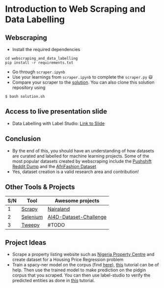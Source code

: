 # Introduction to Web Scraping and Data Labelling
## Webscraping
- Install the required dependencies
```
cd webscraping_and_data_labelling
pip install -r requirements.txt
```
- Go through `scraper.ipynb` 
- Use your learnings from `scraper.ipynb` to complete the `scraper.py` 😃
- Compare your scraper to the [solution](https://github.com/theyorubayesian/bbc_pidgin_scraper). You can also clone this solution repository using
```
$ bash solution.sh
```

## Access to live presentation slide
- Data Labelling with Label Studio: [Link to Slide](https://docs.google.com/presentation/d/1nZdH_ap8ykmRsz57pS87mqM4lcRIb9ilvkQQf4qYvXc/edit?usp=sharing)

## Conclusion
- By the end of this, you should have an understanding of how datasets are curated and labelled for machine learning projects. Some of the most popular datasets created by webscraping include
the [Pushshift Reddit Dump](https://files.pushshift.io/reddit/) and the [AfriFashion  Dataset](https://openaccess.thecvf.com/content/CVPR2021W/CVFAD/papers/Oyewusi_AFRIFASHION1600_A_Contemporary_African_Fashion_Dataset_for_Computer_Vision_CVPRW_2021_paper.pdf) 
- Yes, dataset creation is a valid research area and contribution!

## Other Tools & Projects
| S/N | Tool | Awesome projects |
| --- | ---- | ---------------- |
| 1 | [Scrapy](https://scrapy.org/) | [Nairaland](https://github.com/Olamyy/nairaland) |
| 2 | [Selenium](https://selenium-python.readthedocs.io/) | [AI4D-Dataset-Challenge](https://github.com/theyorubayesian/AI4D-Dataset-Challenge) |
| 3 | [Tweepy](https://docs.tweepy.org/en/stable/) | #TODO |

## Project Ideas
- Scrape a property listing website such as [Nigeria Property Centre](https://nigeriapropertycentre.com/) and create dataset for a Housing Price Regression problem
- Train a spacy-ner model on the corpus (find [here](https://github.com/masakhane-io/masakhane-ner/tree/main/data/pcm)), [this](https://towardsdatascience.com/train-ner-with-custom-training-data-using-spacy-525ce748fab7) tutorial can be of help. Then use the trained model to make prediction on the pidgin corpus that you scraped. You can then use label-studio to verify the predicted entities as done in [this](https://labelstud.io/blog/Evaluating-Named-Entity-Recognition-parsers-with-spaCy-and-Label-Studio.html) tutorial. 
